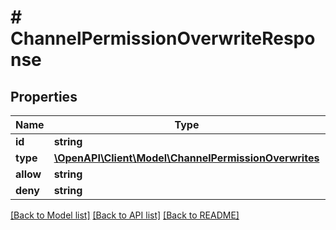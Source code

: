 # # ChannelPermissionOverwriteResponse

## Properties

Name | Type | Description | Notes
------------ | ------------- | ------------- | -------------
**id** | **string** |  |
**type** | [**\OpenAPI\Client\Model\ChannelPermissionOverwrites**](ChannelPermissionOverwrites.md) |  |
**allow** | **string** |  |
**deny** | **string** |  |

[[Back to Model list]](../../README.md#models) [[Back to API list]](../../README.md#endpoints) [[Back to README]](../../README.md)

